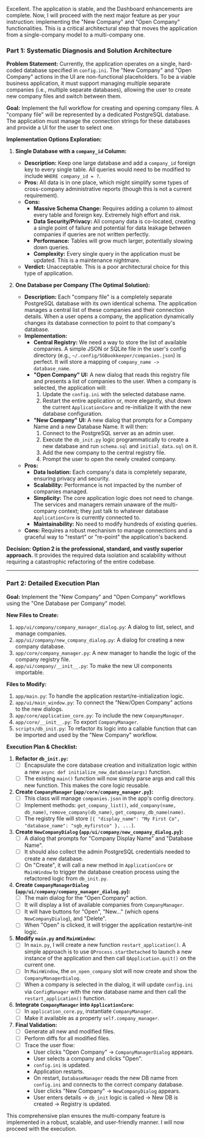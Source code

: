 Excellent. The application is stable, and the Dashboard enhancements are complete. Now, I will proceed with the next major feature as per your instruction: implementing the "New Company" and "Open Company" functionalities. This is a critical architectural step that moves the application from a single-company model to a multi-company one.

### **Part 1: Systematic Diagnosis and Solution Architecture**

**Problem Statement:**
Currently, the application operates on a single, hard-coded database specified in `config.ini`. The "New Company" and "Open Company" actions in the UI are non-functional placeholders. To be a viable business application, it must support managing multiple separate companies (i.e., multiple separate databases), allowing the user to create new company files and switch between them.

**Goal:**
Implement the full workflow for creating and opening company files. A "company file" will be represented by a dedicated PostgreSQL database. The application must manage the connection strings for these databases and provide a UI for the user to select one.

**Implementation Options Exploration:**

1.  **Single Database with a `company_id` Column:**
    *   **Description:** Keep one large database and add a `company_id` foreign key to every single table. All queries would need to be modified to include `WHERE company_id = ?`.
    *   **Pros:** All data is in one place, which might simplify some types of cross-company administrative reports (though this is not a current requirement).
    *   **Cons:**
        *   **Massive Schema Change:** Requires adding a column to almost every table and foreign key. Extremely high effort and risk.
        *   **Data Security/Privacy:** All company data is co-located, creating a single point of failure and potential for data leakage between companies if queries are not written perfectly.
        *   **Performance:** Tables will grow much larger, potentially slowing down queries.
        *   **Complexity:** Every single query in the application must be updated. This is a maintenance nightmare.
    *   **Verdict:** Unacceptable. This is a poor architectural choice for this type of application.

2.  **One Database per Company (The Optimal Solution):**
    *   **Description:** Each "company file" is a completely separate PostgreSQL database with its own identical schema. The application manages a central list of these companies and their connection details. When a user opens a company, the application dynamically changes its database connection to point to that company's database.
    *   **Implementation:**
        *   **Central Registry:** We need a way to store the list of available companies. A simple JSON or SQLite file in the user's config directory (e.g., `~/.config/SGBookkeeper/companies.json`) is perfect. It will store a mapping of `company_name -> database_name`.
        *   **"Open Company" UI:** A new dialog that reads this registry file and presents a list of companies to the user. When a company is selected, the application will:
            1.  Update the `config.ini` with the selected database name.
            2.  Restart the entire application or, more elegantly, shut down the current `ApplicationCore` and re-initialize it with the new database configuration.
        *   **"New Company" UI:** A new dialog that prompts for a Company Name and a new Database Name. It will then:
            1.  Connect to the PostgreSQL server as an admin user.
            2.  Execute the `db_init.py` logic programmatically to create a new database and run `schema.sql` and `initial_data.sql` on it.
            3.  Add the new company to the central registry file.
            4.  Prompt the user to open the newly created company.
    *   **Pros:**
        *   **Data Isolation:** Each company's data is completely separate, ensuring privacy and security.
        *   **Scalability:** Performance is not impacted by the number of companies managed.
        *   **Simplicity:** The core application logic does not need to change. The services and managers remain unaware of the multi-company context; they just talk to whatever database `ApplicationCore` is currently connected to.
        *   **Maintainability:** No need to modify hundreds of existing queries.
    *   **Cons:** Requires a robust mechanism to manage connections and a graceful way to "restart" or "re-point" the application's backend.

**Decision:**
**Option 2 is the professional, standard, and vastly superior approach.** It provides the required data isolation and scalability without requiring a catastrophic refactoring of the entire codebase.

---
### **Part 2: Detailed Execution Plan**

**Goal:** Implement the "New Company" and "Open Company" workflows using the "One Database per Company" model.

**New Files to Create:**
1.  `app/ui/company/company_manager_dialog.py`: A dialog to list, select, and manage companies.
2.  `app/ui/company/new_company_dialog.py`: A dialog for creating a new company database.
3.  `app/core/company_manager.py`: A new manager to handle the logic of the company registry file.
4.  `app/ui/company/__init__.py`: To make the new UI components importable.

**Files to Modify:**
1.  `app/main.py`: To handle the application restart/re-initialization logic.
2.  `app/ui/main_window.py`: To connect the "New/Open Company" actions to the new dialogs.
3.  `app/core/application_core.py`: To include the new `CompanyManager`.
4.  `app/core/__init__.py`: To export `CompanyManager`.
5.  `scripts/db_init.py`: To refactor its logic into a callable function that can be imported and used by the "New Company" workflow.

**Execution Plan & Checklist:**

1.  **Refactor `db_init.py`:**
    *   [ ] Encapsulate the core database creation and initialization logic within a new `async def initialize_new_database(args)` function.
    *   [ ] The existing `main()` function will now simply parse args and call this new function. This makes the core logic reusable.

2.  **Create `CompanyManager` (`app/core/company_manager.py`):**
    *   [ ] This class will manage `companies.json` in the app's config directory.
    *   [ ] Implement methods: `get_company_list()`, `add_company(name, db_name)`, `remove_company(db_name)`, `get_company_db_name(name)`.
    *   [ ] The registry file will store `[{ "display_name": "My First Co", "database_name": "sgb_myfirstco" }, ...]`.

3.  **Create `NewCompanyDialog` (`app/ui/company/new_company_dialog.py`):**
    *   [ ] A dialog that prompts for "Company Display Name" and "Database Name".
    *   [ ] It should also collect the admin PostgreSQL credentials needed to create a new database.
    *   [ ] On "Create", it will call a new method in `ApplicationCore` or `MainWindow` to trigger the database creation process using the refactored logic from `db_init.py`.

4.  **Create `CompanyManagerDialog` (`app/ui/company/company_manager_dialog.py`):**
    *   [ ] The main dialog for the "Open Company" action.
    *   [ ] It will display a list of available companies from `CompanyManager`.
    *   [ ] It will have buttons for "Open", "New..." (which opens `NewCompanyDialog`), and "Delete".
    *   [ ] When "Open" is clicked, it will trigger the application restart/re-init logic.

5.  **Modify `main.py` and `MainWindow`:**
    *   [ ] In `main.py`, I will create a new function `restart_application()`. A simple approach is to use `QProcess.startDetached` to launch a new instance of the application and then call `QApplication.quit()` on the current one.
    *   [ ] In `MainWindow`, the `on_open_company` slot will now create and show the `CompanyManagerDialog`.
    *   [ ] When a company is selected in the dialog, it will update `config.ini` via `ConfigManager` with the new database name and then call the `restart_application()` function.

6.  **Integrate `CompanyManager` into `ApplicationCore`:**
    *   [ ] In `application_core.py`, instantiate `CompanyManager`.
    *   [ ] Make it available as a property `self.company_manager`.

7.  **Final Validation:**
    *   [ ] Generate all new and modified files.
    *   [ ] Perform diffs for all modified files.
    *   [ ] Trace the user flow:
        *   User clicks "Open Company" -> `CompanyManagerDialog` appears.
        *   User selects a company and clicks "Open".
        *   `config.ini` is updated.
        *   Application restarts.
        *   On restart, `DatabaseManager` reads the new DB name from `config.ini` and connects to the correct company database.
        *   User clicks "New Company" -> `NewCompanyDialog` appears.
        *   User enters details -> `db_init` logic is called -> New DB is created -> Registry is updated.

This comprehensive plan ensures the multi-company feature is implemented in a robust, scalable, and user-friendly manner. I will now proceed with the execution.

